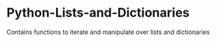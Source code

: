 # Python-Lists-and-Dictionaries
<p>Contains functions to iterate and manipulate over lists and dictionaries </p>
